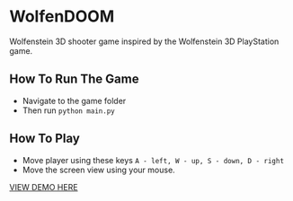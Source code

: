 # WolfenDOOM
Wolfenstein 3D shooter game inspired by the Wolfenstein 3D PlayStation game.

## How To Run The Game
- Navigate to the game folder
- Then run `python main.py`

## How To Play
- Move player using these keys `A - left, W - up, S - down, D - right `
- Move the screen view using your mouse.

[VIEW DEMO HERE](https://vimeo.com/816905985)
